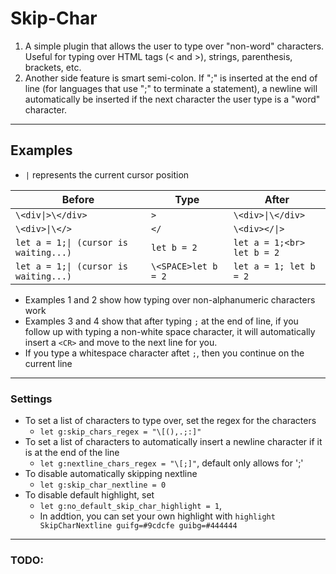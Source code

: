 # Skip-Char

1. A simple plugin that allows the user to type over "non-word" characters. Useful for
   typing over HTML tags (< and >), strings, parenthesis, brackets, etc.
2. Another side feature is smart semi-colon. If ";" is inserted at the end of line (for languages that use ";" to
   terminate a statement), a newline will automatically be inserted if the next character
   the user type is a "word" character.

---

## Examples

- `|` represents the current cursor position

| Before                                | Type                | After                      |
| ------------------------------------- | ------------------- | -------------------------- |
| `\<div\|>\</div>`                     | `>`                 | `\<div>\|\</div>`          |
| `\<div>\|\</>`                        | `</`                | `\<div></\|>`              |
| `let a = 1;\| (cursor is waiting...)` | `let b = 2 `        | `let a = 1;<br> let b = 2` |
| `let a = 1;\| (cursor is waiting...)` | `\<SPACE>let b = 2` | `let a = 1; let b = 2 `    |

- Examples 1 and 2 show how typing over non-alphanumeric characters work
- Examples 3 and 4 show that after typing `;` at the end of line, if you follow up with typing a non-white space character, it will automatically insert a `<CR>` and move to the next line for you.
- If you type a whitespace character aftet `;`, then you continue on the current line

---

### Settings

- To set a list of characters to type over, set the regex for the characters
  - `let g:skip_chars_regex = "\[(),.;:]"`
- To set a list of characters to automatically insert a newline character if it is at the end of the line
  - `let g:nextline_chars_regex = "\[;]"`, default only allows for ';'
- To disable automatically skipping nextline
  - `let g:skip_char_nextline = 0`
- To disable default highlight, set
  - `let g:no_default_skip_char_highlight = 1`,
  - In addtion, you can set your own highlight with `highlight SkipCharNextline guifg=#9cdcfe guibg=#444444`

---

### TODO:
